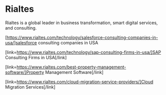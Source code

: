 # Rialtes
Rialtes is a global leader in business transformation, smart digital services, and consulting.


[https://www.rialtes.com/technology/salesforce-consulting-companies-in-usa/]salesforce consulting companies in USA 

[link=https://www.rialtes.com/technology/sap-consulting-firms-in-usa/]SAP Consulting Firms in USA[/link] 

[link=https://www.rialtes.com/best-property-management-software/]Property Management Software[/link] 

[link=https://www.rialtes.com/cloud-migration-service-providers/]Cloud Migration Services[/link] 
